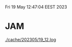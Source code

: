 Fri 19 May 12:47:04 EEST 2023
# JAM
<a href='./cache/202305/19_12.log'>./cache/202305/19_12.log</a>
